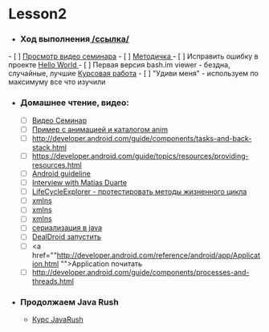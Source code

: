Lesson2
=======
- ### Ход выполнения<a href="https://github.com/YrNiki/Lesson1/issues/2"> /ссылка/</a>
<p>
 - [ ] <a href="https://docs.google.com/file/d/0Bz6ipMTqmWaqel9ORzBHNlNwdFk/edit">Просмотр видео семинара</a> 
 - [ ] <a href="https://www.dropbox.com/s/3zt4khg8mg4pc7s/android_lesson2_februrary_methodics_2013.rar">Методичка </a>
 - [ ] Исправить ошибку в проекте <a href="https://drive.google.com/file/d/0Bz6ipMTqmWaqWG5IMmYwUmxKX1k/edit?usp=sharing">Hello World </a>
 - [ ] Первая версия bash.im viewer - бездна, случайные, лучшие <a href="https://www.dropbox.com/sh/oqs1ps8jj3elh6s/oSrwylc4fC">Курсовая работа</a>
 - [ ] "Удиви меня" - используем по максимуму все что изучили

- ### Домашнее чтение, видео:
  - [ ] <a href="https://docs.google.com/file/d/0Bz6ipMTqmWaqel9ORzBHNlNwdFk/edit">Видео Семинар</a> 
  - [ ]  <a href="http://devcolibri.com/3479">Пример с анимацией и каталогом anim</a>
  - [ ] http://developer.android.com/guide/components/tasks-and-back-stack.html
  - [ ] https://developer.android.com/guide/topics/resources/providing-resources.html
  - [ ]  <a href="http://developer.android.com/design/index.html">Android guideline</a> 
  - [ ]  <a href="http://www.theverge.com/2012/1/12/2703021/android-matias-duarte-live-special-announcement">Interview with Matias Duarte</a>
  - [ ]  <a href="https://dl.dropbox.com/u/33173295/LifecycleExplorer.rar">LifeCycleExplorer - протестировать методы жизненного цикла</a> 
  - [ ]  <a href="http://www.w3schools.com/xml/xml_namespaces.asp">xmlns</a>
  - [ ]  <a href="http://en.wikipedia.org/wiki/XML_namespace">xmlns</a>
  - [ ]  <a href="http://www.vbnet.ru/articles/showarticle.aspx?id=146">xmlns</a>
  - [ ]  <a href="http://habrahabr.ru/post/60317/">сериализация в java</a>
  - [ ]  <a href="https://dl.dropbox.com/u/33173295/DealDroid.rar">DealDroid запустить </a>
  - [ ]  <a href=""http://developer.android.com/reference/android/app/Application.html
"">Application почитать</a>
  - [ ] http://developer.android.com/guide/components/processes-and-threads.html

- ### Продолжаем Java Rush
  * <a href="http://javarush.ru">Курс JavaRush</a>
